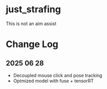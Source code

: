 # just_strafing
This is not an aim assist


# Change Log 
## 2025 06 28
- Decoupled mouse click and pose tracking
- Optmized model with fuse + tensorRT
